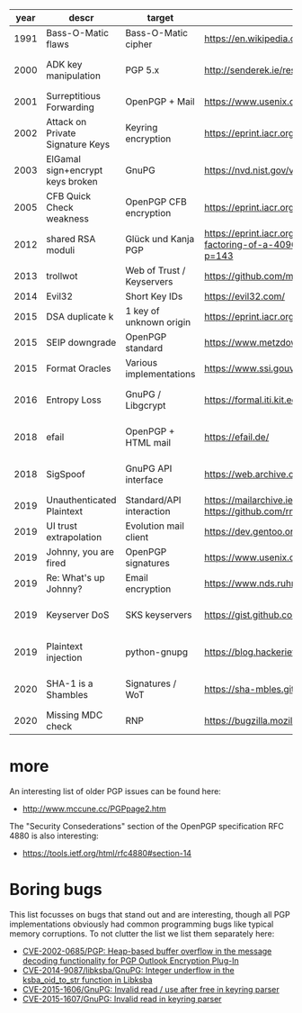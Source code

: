 | year | descr | target | link | CVE |
| --- | --- | --- | --- | --- |
| 1991 | Bass-O-Matic flaws | Bass-O-Matic cipher | https://en.wikipedia.org/wiki/BassOmatic | |
| 2000 | ADK key manipulation | PGP 5.x | http://senderek.ie/research/security/key-experiments.html | [CVE-2000-0678](https://nvd.nist.gov/vuln/detail/CVE-2000-0678) |
| 2001 | Surreptitious Forwarding | OpenPGP + Mail | https://www.usenix.org/legacy/publications/library/proceedings/usenix01/full_papers/davis/davis.pdf | |
| 2002 | Attack on Private Signature Keys | Keyring encryption | https://eprint.iacr.org/2002/076 | |
| 2003 | ElGamal sign+encrypt keys broken | GnuPG | https://nvd.nist.gov/vuln/detail/CVE-2003-0971 | [CVE-2003-0971](https://nvd.nist.gov/vuln/detail/CVE-2003-0971) |
| 2005 | CFB Quick Check weakness | OpenPGP CFB encryption | https://eprint.iacr.org/2005/033 | [CVE-2005-0366](https://nvd.nist.gov/vuln/detail/CVE-2005-0366) |
| 2012 | shared RSA moduli | Glück und Kanja PGP | https://eprint.iacr.org/2012/064 https://blog.hboeck.de/archives/872-About-the-supposed-factoring-of-a-4096-bit-RSA-key.html https://eprint.iacr.org/2015/262 https://www.links.org/?p=143 | |
| 2013 | trollwot | Web of Trust / Keyservers | https://github.com/micahflee/trollwot | |
| 2014 | Evil32 | Short Key IDs | https://evil32.com/ | |
| 2015 | DSA duplicate k | 1 key of unknown origin | https://eprint.iacr.org/2015/262 | |
| 2015 | SEIP downgrade | OpenPGP standard | https://www.metzdowd.com/pipermail/cryptography/2015-October/026685.html | |
| 2015 | Format Oracles | Various implementations | https://www.ssi.gouv.fr/uploads/2015/05/format-Oracles-on-OpenPGP.pdf | |
| 2016 | Entropy Loss | GnuPG / Libgcrypt | https://formal.iti.kit.edu/~klebanov/pubs/libgcrypt-cve-2016-6313.pdf | [CVE-2016-6313](https://nvd.nist.gov/vuln/detail/CVE-2016-6313) |
| 2018 | efail | OpenPGP + HTML mail | https://efail.de/ | [CVE-2017-17688](https://nvd.nist.gov/vuln/detail/CVE-2017-17688) |
| 2018 | SigSpoof | GnuPG API interface | https://web.archive.org/web/20180616202842/https://neopg.io/blog/gpg-signature-spoof/ | [CVE-2018-12020](https://nvd.nist.gov/vuln/detail/CVE-2018-12020) |
| 2019 | Unauthenticated Plaintext | Standard/API interaction | https://mailarchive.ietf.org/arch/msg/openpgp/fmQgRm94jhvPLEOi0J-o7A8LpkY/ https://github.com/rnpgp/rnp/issues/807 | |
| 2019 | UI trust extrapolation | Evolution mail client | https://dev.gentoo.org/~mgorny/articles/evolution-uid-trust-extrapolation.html | |
| 2019 | Johnny, you are fired | OpenPGP signatures | https://www.usenix.org/conference/usenixsecurity19/presentation/muller | |
| 2019 | Re: What's up Johnny? | Email encryption | https://www.nds.ruhr-uni-bochum.de/research/publications/re-whats-up-johnny/ | |
| 2019 | Keyserver DoS | SKS keyservers | https://gist.github.com/rjhansen/67ab921ffb4084c865b3618d6955275f | [CVE-2019-13050](https://nvd.nist.gov/vuln/detail/CVE-2019-13050) |
| 2019 | Plaintext injection | python-gnupg | https://blog.hackeriet.no/cve-2019-6690-python-gnupg-vulnerability/ | [CVE-2019-6690](https://nvd.nist.gov/vuln/detail/CVE-2019-6690) |
| 2020 | SHA-1 is a Shambles | Signatures / WoT | https://sha-mbles.github.io/ | [CVE-2019-14855](https://nvd.nist.gov/vuln/detail/CVE-2019-14855) |
| 2020 | Missing MDC check | RNP | https://bugzilla.mozilla.org/show_bug.cgi?id=1638645 https://github.com/rnpgp/rnp/issues/1142 | |

more
====

An interesting list of older PGP issues can be found here:
* http://www.mccune.cc/PGPpage2.htm

The "Security Consederations" section of the
OpenPGP specification RFC 4880 is also interesting:
* https://tools.ietf.org/html/rfc4880#section-14

Boring bugs
===========

This list focusses on bugs that stand out and are interesting, though
all PGP implementations obviously had common programming bugs like
typical memory corruptions. To not clutter the list we list them separately here:

* [CVE-2002-0685/PGP: Heap-based buffer overflow in the message decoding functionality for PGP Outlook Encryption Plug-In](https://cve.mitre.org/cgi-bin/cvename.cgi?name=CVE-2002-0685)
* [CVE-2014-9087/libksba/GnuPG: Integer underflow in the ksba_oid_to_str function in Libksba](https://nvd.nist.gov/vuln/detail/CVE-2014-9087)
* [CVE-2015-1606/GnuPG: Invalid read / use after free in keyring parser](https://nvd.nist.gov/vuln/detail/CVE-2015-1606)
* [CVE-2015-1607/GnuPG: Invalid read in keyring parser](https://nvd.nist.gov/vuln/detail/CVE-2015-1607)
